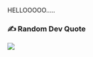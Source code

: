 HELLOOOOO.....
### ✍️ Random Dev Quote
![](https://quotes-github-readme.vercel.app/api?type=horizontal&theme=radical)

